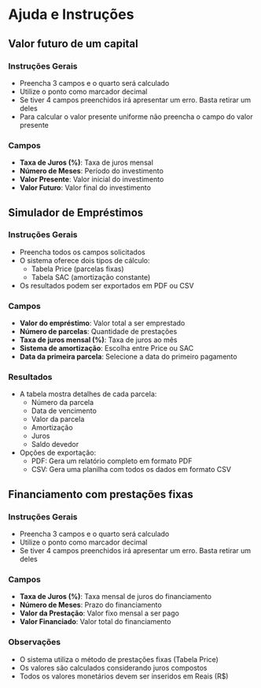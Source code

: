 # Ajuda e Instruções

## Valor futuro de um capital

### Instruções Gerais
- Preencha 3 campos e o quarto será calculado
- Utilize o ponto como marcador decimal
- Se tiver 4 campos preenchidos irá apresentar um erro. Basta retirar um deles
- Para calcular o valor presente uniforme não preencha o campo do valor presente

### Campos
- **Taxa de Juros (%)**: Taxa de juros mensal
- **Número de Meses**: Período do investimento
- **Valor Presente**: Valor inicial do investimento
- **Valor Futuro**: Valor final do investimento

## Simulador de Empréstimos

### Instruções Gerais
- Preencha todos os campos solicitados
- O sistema oferece dois tipos de cálculo:
  - Tabela Price (parcelas fixas)
  - Tabela SAC (amortização constante)
- Os resultados podem ser exportados em PDF ou CSV

### Campos
- **Valor do empréstimo**: Valor total a ser emprestado
- **Número de parcelas**: Quantidade de prestações
- **Taxa de juros mensal (%)**: Taxa de juros ao mês
- **Sistema de amortização**: Escolha entre Price ou SAC
- **Data da primeira parcela**: Selecione a data do primeiro pagamento

### Resultados
- A tabela mostra detalhes de cada parcela:
  - Número da parcela
  - Data de vencimento
  - Valor da parcela
  - Amortização
  - Juros
  - Saldo devedor
- Opções de exportação:
  - PDF: Gera um relatório completo em formato PDF
  - CSV: Gera uma planilha com todos os dados em formato CSV

## Financiamento com prestações fixas

### Instruções Gerais
- Preencha 3 campos e o quarto será calculado
- Utilize o ponto como marcador decimal
- Se tiver 4 campos preenchidos irá apresentar um erro. Basta retirar um deles

### Campos
- **Taxa de Juros (%)**: Taxa mensal de juros do financiamento
- **Número de Meses**: Prazo do financiamento
- **Valor da Prestação**: Valor fixo mensal a ser pago
- **Valor Financiado**: Valor total do financiamento

### Observações
- O sistema utiliza o método de prestações fixas (Tabela Price)
- Os valores são calculados considerando juros compostos
- Todos os valores monetários devem ser inseridos em Reais (R$) 